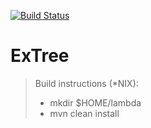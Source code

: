 [![Build Status](https://travis-ci.org/streamx-co/ExTree.svg?branch=master)](https://travis-ci.org/streamx-co/ExTree)

# ExTree

> Build instructions (*NIX): 
>  - mkdir $HOME/lambda
>  - mvn clean install
